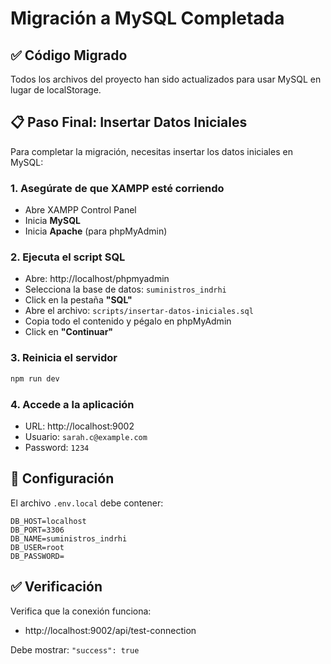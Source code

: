 # Migración a MySQL Completada

## ✅ Código Migrado

Todos los archivos del proyecto han sido actualizados para usar MySQL en lugar de localStorage.

## 📋 Paso Final: Insertar Datos Iniciales

Para completar la migración, necesitas insertar los datos iniciales en MySQL:

### 1. Asegúrate de que XAMPP esté corriendo
- Abre XAMPP Control Panel
- Inicia **MySQL**
- Inicia **Apache** (para phpMyAdmin)

### 2. Ejecuta el script SQL
- Abre: http://localhost/phpmyadmin
- Selecciona la base de datos: `suministros_indrhi`
- Click en la pestaña **"SQL"**
- Abre el archivo: `scripts/insertar-datos-iniciales.sql`
- Copia todo el contenido y pégalo en phpMyAdmin
- Click en **"Continuar"**

### 3. Reinicia el servidor
```bash
npm run dev
```

### 4. Accede a la aplicación
- URL: http://localhost:9002
- Usuario: `sarah.c@example.com`
- Password: `1234`

## 🔧 Configuración

El archivo `.env.local` debe contener:
```env
DB_HOST=localhost
DB_PORT=3306
DB_NAME=suministros_indrhi
DB_USER=root
DB_PASSWORD=
```

## ✅ Verificación

Verifica que la conexión funciona:
- http://localhost:9002/api/test-connection

Debe mostrar: `"success": true`

